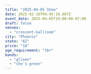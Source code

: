 ```yaml
---
title: "2025-04-05 Show"
date: 2025-02-16T04:45:19.687Z
event_date: 2025-04-05T19:00:00-07:00
draft: false
venues:
  - "crescent-ballroom"
city: "Phoenix"
state: "AZ"
price: "18"
age_requirement: "16+"
bands:
  - "glixen"
  - "she's-green"
---
```

